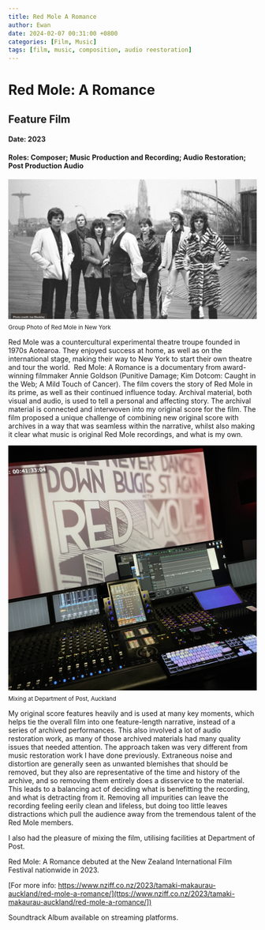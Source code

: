 ```yaml
---
title: Red Mole A Romance
author: Ewan
date: 2024-02-07 00:31:00 +0800
categories: [Film, Music]
tags: [film, music, composition, audio reestoration]
---
```



# Red Mole: A Romance
## Feature Film

#### Date: 2023
#### Roles: Composer; Music Production and Recording; Audio Restoration; Post Production Audio

![Group Photo](assets/RedMole/RedMole_Image_1.jpeg)
<sub> Group Photo of Red Mole in New York </sub>

Red Mole was a countercultural experimental theatre troupe founded in 1970s Aotearoa. They enjoyed success at home, as well as on the international stage, making their way to New York to start their own theatre and tour the world. 
Red Mole: A Romance is a documentary from award-winning filmmaker Annie Goldson (Punitive Damage; Kim Dotcom: Caught in the Web; A Mild Touch of Cancer). The film covers the story of Red Mole in its prime, as well as their continued influence today. Archival material, both visual and audio, is used to tell a personal and affecting story.
The archival material is connected and interwoven into my original score for the film. The film proposed a unique challenge of combining new original score with archives in a way that was seamless within the narrative, whilst also making it clear what music is original Red Mole recordings, and what is my own.

![Department Of Post](assets/RedMole/RedMole_Image_2.jpg)
<sub> Mixing at Department of Post, Auckland </sub>

My original score features heavily and is used at many key moments, which helps tie the overall film into one feature-length narrative, instead of a series of archived performances.
This also involved a lot of audio restoration work, as many of those archived materials had many quality issues that needed attention. The approach taken was very different from music restoration work I have done previously. Extraneous noise and distortion are generally seen as unwanted blemishes that should be removed, but they also are representative of the time and history of the archive, and so removing them entirely does a disservice to the material. This leads to a balancing act of deciding what is benefitting the recording, and what is detracting from it. Removing all impurities can leave the recording feeling eerily clean and lifeless, but doing too little leaves distractions which pull the audience away from the tremendous talent of the Red Mole members.

I also had the pleasure of mixing the film, utilising facilities at Department of Post.

Red Mole: A Romance debuted at the New Zealand International Film Festival nationwide in 2023.

[For more info: https://www.nziff.co.nz/2023/tamaki-makaurau-auckland/red-mole-a-romance/](ttps://www.nziff.co.nz/2023/tamaki-makaurau-auckland/red-mole-a-romance/])

Soundtrack Album available on streaming platforms.